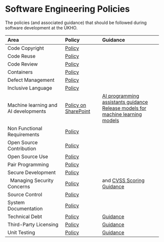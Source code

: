 # Software Engineering Policies

The policies (and associated guidance) that should be followed during software development at the UKHO.

| Area | Policy | Guidance |
| :--- | :--- | :--- |
| Code Copyright | [Policy](CodeCopyright/CodeCopyrightPolicy.md) | |
| Code Reuse | [Policy](CodeReuse/CodeReusePolicy.md) | |
| Code Review | [Policy](CodeReview/CodeReviewPolicy.md) | |
| Containers | [Policy](Containers/ContainerPolicy.md) | |
| Defect Management | [Policy](DefectManagement/DefectManagementPolicy.md) | |
| Inclusive Language | [Policy](InclusiveLanguage/InclusiveLanguagePolicy.md) | |
| Machine learning and AI developments | [Policy on SharePoint](https://ukho.sharepoint.com/sites/DataScienceandEngineering/SitePages/Machine-learning-and-AI-developments.aspx) | [AI programming assistants guidance](https://ukho.sharepoint.com/sites/DataScienceandEngineering/SitePages/AI-programming-assistants-guidance.aspx) <br/> [Release models for machine learning models](https://ukho.sharepoint.com/sites/DataScienceandEngineering/SitePages/Release-models-for-machine-learning-models.aspx) |
| Non Functional Requirements | [Policy](NFRs/NFRPolicy.md) | |
| Open Source Contribution | [Policy](OpenSourceContribution/OpenSourceContributionPolicy.md) | |
| Open Source Use | [Policy](OpenSourceUse/OpenSourceUsePolicy.md) | |
| Pair Programming | [Policy](PairProgramming/PairProgrammingPolicy.md) | |
| Secure Development | [Policy](SecureDevelopment/SecureDevelopmentPolicy.md) | |
| &nbsp; Managing Security Concerns | [Policy](../security/ManagingSecurityConcerns/ManagingSecurityConcerns.md) | and [CVSS Scoring Guidance](../security/ManagingSecurityConcerns/CvssScoringMetrics.md)|
| Source Control | [Policy](SourceControl/SourceControlPolicy.md) | |
| System Documentation | [Policy](SystemDocumentation/SystemDocumentationPolicy.md) | |
| Technical Debt | [Policy](TechnicalDebt/TechnicalDebtPolicy.md) | [Guidance](TechnicalDebt/TechnicalDebtGuidance.md) |
| Third-Party Licensing | [Policy](ThirdPartyLicensing/ThirdPartyLicensingPolicy.md) | [Guidance](ThirdPartyLicensing/ThirdPartyLicensingGuidance.md) |
| Unit Testing | [Policy](UnitTesting/UnitTestingPolicy.md) | [Guidance](UnitTesting/UnitTestingGuidance.md) |
